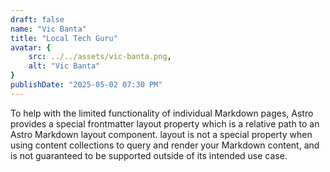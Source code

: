 ```yaml
---
draft: false
name: "Vic Banta"
title: "Local Tech Guru"
avatar: {
    src: ../../assets/vic-banta.png,
    alt: "Vic Banta"
}
publishDate: "2025-05-02 07:30 PM"
---
```

To help with the limited functionality of individual Markdown pages, Astro provides a special frontmatter layout property which is a relative path to an Astro Markdown layout component. layout is not a special property when using content collections to query and render your Markdown content, and is not guaranteed to be supported outside of its intended use case.